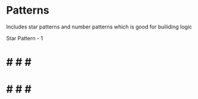 # Patterns
 Includes star patterns and number patterns which is good for builiding logic
 
 Star Pattern - 1
 # # # # #
 #       #
 #       #
 #       #
 # # # # #
